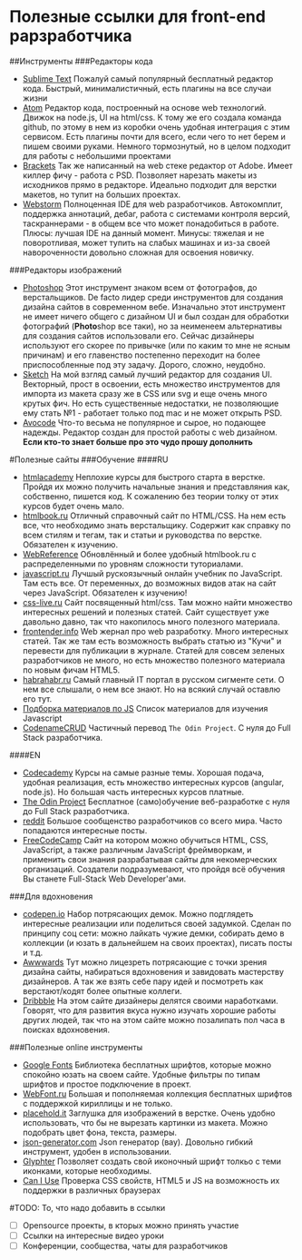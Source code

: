 # Полезные ссылки для front-end рарзработчика

##Инструменты
###Редакторы кода
- [Sublime Text](http://www.sublimetext.com/) Пожалуй самый популярный бесплатный редактор кода. Быстрый, минималистичный, есть плагины на все случаи жизни
- [Atom](atom.io) Редактор кода, построенный на основе web технологий. Движок на node.js, UI на html/css. К тому же его создала команда github, по этому в нем из коробки очень удобная интеграция с этим сервисом. Есть плагины почти для всего, если чего то нет берем и пишем своими руками. Немного тормознутый, но в целом подходит для работы с небольшими проектами
- [Brackets](http://brackets.io/) Так же написанный на web стеке редактор от Adobe. Имеет киллер фичу - работа с PSD. Позволяет нарезать макеты из исходников прямо в редакторе. Идеально подходит для верстки макетов, но тупит на больших проектах.
- [Webstorm](https://www.jetbrains.com/webstorm/) Полноценная IDE для web разработчиков. Автокомплит, поддержка аннотаций, дебаг, работа с системами контроля версий, таскраннерами - в общем все что может понадобиться в работе. Плюсы: лучшая IDE на данный момент. Минусы: тяжелая и не поворотливая, может тупить на слабых машинах и из-за своей навороченности довольно сложная для освоения новичку.

###Редакторы изображений
- [Photoshop](http://www.adobe.com/ru/products/photoshop.html) Этот инструмент знаком всем от фотографов, до верстальщиков. De facto лидер среди инструментов для создания дизайна сайтов в современном вебе. Изначально этот инструмент не имеет ничего общего с дизайном UI и был создан для обработки фотографий (**Photo**shop все таки), но за неименеем альтернативы для создания сайтов использовали его. Сейчас дизайнеры используют его скорее по привычке (или по каким то мне не ясным причинам) и его главенство постепенно переходит на более приспособленные под эту задачу. Дорого, сложно, неудобно.
- [Sketch](https://www.sketchapp.com/) На мой взгляд самый лучший редактор для создания UI. Векторный, прост в освоении, есть множество инструментов для импорта из макета сразу же в CSS или svg и еще очень много крутых фич. Но есть существенные недостатки, не позволяющие ему стать №1 - работает только под mac и не может открыть PSD.
- [Avocode](http://avocode.com/) Что-то весьма не популярное и сырое, но подающее надежды. Редактор создан для простой работы с web дизайном. **Если кто-то знает больше про это чудо прошу дополнить**

#Полезные сайты
###Обучение
####RU
- [htmlacademy](https://htmlacademy.ru/) Неплохие курсы для быстрого старта в верстке. Пройдя их можно получить начальные знания и представляния как, собственно, пишется код. К сожалению без теории толку от этих курсов будет очень мало.
- [htmlbook.ru](htmlbook.ru) Отличный справочный сайт по HTML/CSS. На нем есть все, что необходимо знать верстальщику. Содержит как справку по всем стилям и тегам, так и статьи и руководства по верстке. Обязателен к изучению.
- [WebReference](https://webref.ru/) Обновлённый и более удобный htmlbook.ru c распределенными по уровням сложности туториалами.
- [javascript.ru](https://learn.javascript.ru) Лучшый рускоязычный онлайн учебник по JavaScript. Там есть все. От переменных, до возможных видов атак на сайт через JavaScript. Обязателен к изучению!
- [css-live.ru](http://css-live.ru/) Сайт посвященный html/css. Там можно найти множество интересных решений и полезных статей. Сайт существует уже давольно давно, так что накопилось много полезного материала.
- [frontender.info](http://frontender.info/) Web жернал про web разработку. Много интересных статей. Так же там есть возможность выбрать статью из "Кучи" и перевести для публикации в журнале. Статей для совсем зеленых разработчиков не много, но есть множество полезного материала по новым фичам HTML5.
- [habrahabr.ru](http://habrahabr.ru/hub/webdev/) Самый главный IT портал в русском сигменте сети. О нем все слышали, о нем все знают. Но на всякий случай оставлю его тут.
- [Подборка материалов по JS](https://vk.com/page-54530371_48792013) Список материалов для изучения Javascript
- [CodenameCRUD](http://codenamecrud.ru/) Частичный перевод `The Odin Project`. С нуля до Full Stack разработчика.

####EN
- [Codecademy](https://www.codecademy.com/) Курсы на самые разные темы. Хорошая подача, удобная реализация, есть множество интересных курсов (angular, node.js). Но большая часть интересных курсов платные.
- [The Odin Project](http://www.theodinproject.com/) Бесплатное (само)обучение веб-разработке с нуля до Full Stack разработчика.
- [reddit](https://www.reddit.com/r/webdev) Большое сообщенство разработчиков со всего мира. Часто попадаются интересные посты.
- [FreeCodeCamp](http://www.freecodecamp.com) Сайт на котором можно обучиться HTML, CSS, JavaScript, а также различным JavaScript фреймворкам, и применить свои знания разрабатывая сайты для некомерческих организаций. Создатели подразумевают, что пройдя всё обучения Вы станете Full-Stack Web Developer'ами.

###Для вдохновения
- [codepen.io](http://codepen.io/) Набор потрясающих демок. Можно подглядеть интересные реализации или поделиться своей задумкой. Сделан по принципу соц сети: можно лайкать чужие демки, собирать демо в коллекции (и юзать в дальнейшем на своих проектах), писать посты и т.д.
- [Awwwards](http://www.awwwards.com/) Тут можно лицезреть потрясающие с точки зрения дизайна сайты, набираться вдохновения и завидовать мастерству дизайнеров. А так же взять себе пару идей и посмотреть как верстают/кодят более опытные коллеги.
- [Dribbble](https://dribbble.com/shots) На этом сайте дизайнеры делятся своими наработками. Говорят, что для развития вкуса нужно изучать хорошие работы других людей, так что на этом сайте можно позалипать пол часа в поисках вдохновения.

###Полезные online инструменты
- [Google Fonts](https://www.google.com/fonts) Библиотека бесплатных шрифтов, которые можно спокойно юзать на своем сайте. Удобные фильтры по типам шрифтов и простое подключение в проект.
- [WebFont.ru](http://webfont.ru/) Большая и пополняемая коллекция бесплатных шрифтов с поддержкой кириллицы и не только.
- [placehold.it](http://placehold.it/) Заглушка для изображений в верстке. Очень удобно использовать, что бы не вырезать картинки из макета. Можно подобрать цвет фона, текста, размеры.
- [json-generator.com](http://www.json-generator.com/) Json генератор (вау). Довольно гибкий инструмент, удобен в использовании.
- [Glyphter](https://glyphter.com/) Позволяет создать свой иконочный шрифт толкьо с теми иконками, которые необходимы.
- [Can I Use](http://caniuse.com/) Проверка CSS свойств, HTML5 и JS на возможность их поддержки в различных браузерах

#TODO:
То, что надо добавить в ссылки
- [ ] Opensource проекты, в кторых можно принять участие
- [ ] Ссылки на интересные видео уроки
- [ ] Конференции, сообщества, чаты для разработчиков
